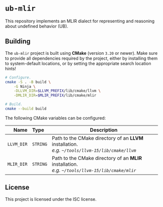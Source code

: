 # `ub-mlir`

This repository implements an MLIR dialect for representing and reasoning about undefined behavior (UB).

## Building

The `ub-mlir` project is built using **CMake** (version `3.20` or newer). Make sure to provide all dependencies required by the project, either by installing them to system-default locations, or by setting the appropriate search location hints!

```sh
# Configure.
cmake -S . -B build \
    -G Ninja \
    -DLLVM_DIR=$LLVM_PREFIX/lib/cmake/llvm \
    -DMLIR_DIR=$MLIR_PREFIX/lib/cmake/mlir

# Build.
cmake --build build
```

The following CMake variables can be configured:

|       Name | Type     | Description |
| ---------: | :------- | --- |
| `LLVM_DIR` | `STRING` | Path to the CMake directory of an **LLVM** installation. <br/> *e.g. `~/tools/llvm-15/lib/cmake/llvm`* |
| `MLIR_DIR` | `STRING` | Path to the CMake directory of an **MLIR** installation. <br/> *e.g. `~/tools/llvm-15/lib/cmake/mlir`* |

## License

This project is licensed under the ISC license.

